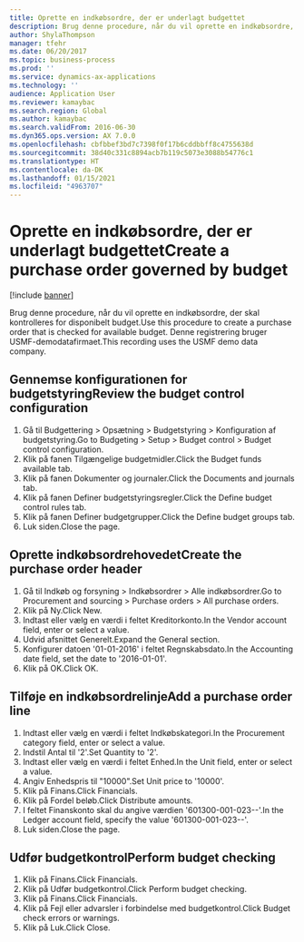 ```yaml
---
title: Oprette en indkøbsordre, der er underlagt budgettet
description: Brug denne procedure, når du vil oprette en indkøbsordre, der skal kontrolleres for disponibelt budget.
author: ShylaThompson
manager: tfehr
ms.date: 06/20/2017
ms.topic: business-process
ms.prod: ''
ms.service: dynamics-ax-applications
ms.technology: ''
audience: Application User
ms.reviewer: kamaybac
ms.search.region: Global
ms.author: kamaybac
ms.search.validFrom: 2016-06-30
ms.dyn365.ops.version: AX 7.0.0
ms.openlocfilehash: cbfbbef3bd7c7398f0f17b6cddbbff8c4755638d
ms.sourcegitcommit: 38d40c331c8894acb7b119c5073e3088b54776c1
ms.translationtype: HT
ms.contentlocale: da-DK
ms.lasthandoff: 01/15/2021
ms.locfileid: "4963707"
---
```

# <a name="create-a-purchase-order-governed-by-budget"></a><span data-ttu-id="2a77d-103">Oprette en indkøbsordre, der er underlagt budgettet</span><span class="sxs-lookup"><span data-stu-id="2a77d-103">Create a purchase order governed by budget</span></span>

[!include [banner](../../includes/banner.md)]

<span data-ttu-id="2a77d-104">Brug denne procedure, når du vil oprette en indkøbsordre, der skal kontrolleres for disponibelt budget.</span><span class="sxs-lookup"><span data-stu-id="2a77d-104">Use this procedure to create a purchase order that is checked for available budget.</span></span> <span data-ttu-id="2a77d-105">Denne registrering bruger USMF-demodatafirmaet.</span><span class="sxs-lookup"><span data-stu-id="2a77d-105">This recording uses the USMF demo data company.</span></span>


## <a name="review-the-budget-control-configuration"></a><span data-ttu-id="2a77d-106">Gennemse konfigurationen for budgetstyring</span><span class="sxs-lookup"><span data-stu-id="2a77d-106">Review the budget control configuration</span></span>
1. <span data-ttu-id="2a77d-107">Gå til Budgettering > Opsætning > Budgetstyring > Konfiguration af budgetstyring.</span><span class="sxs-lookup"><span data-stu-id="2a77d-107">Go to Budgeting > Setup > Budget control > Budget control configuration.</span></span>
2. <span data-ttu-id="2a77d-108">Klik på fanen Tilgængelige budgetmidler.</span><span class="sxs-lookup"><span data-stu-id="2a77d-108">Click the Budget funds available tab.</span></span>
3. <span data-ttu-id="2a77d-109">Klik på fanen Dokumenter og journaler.</span><span class="sxs-lookup"><span data-stu-id="2a77d-109">Click the Documents and journals tab.</span></span>
4. <span data-ttu-id="2a77d-110">Klik på fanen Definer budgetstyringsregler.</span><span class="sxs-lookup"><span data-stu-id="2a77d-110">Click the Define budget control rules tab.</span></span>
5. <span data-ttu-id="2a77d-111">Klik på fanen Definer budgetgrupper.</span><span class="sxs-lookup"><span data-stu-id="2a77d-111">Click the Define budget groups tab.</span></span>
6. <span data-ttu-id="2a77d-112">Luk siden.</span><span class="sxs-lookup"><span data-stu-id="2a77d-112">Close the page.</span></span>

## <a name="create-the-purchase-order-header"></a><span data-ttu-id="2a77d-113">Oprette indkøbsordrehovedet</span><span class="sxs-lookup"><span data-stu-id="2a77d-113">Create the purchase order header</span></span>
1. <span data-ttu-id="2a77d-114">Gå til Indkøb og forsyning > Indkøbsordrer > Alle indkøbsordrer.</span><span class="sxs-lookup"><span data-stu-id="2a77d-114">Go to Procurement and sourcing > Purchase orders > All purchase orders.</span></span>
2. <span data-ttu-id="2a77d-115">Klik på Ny.</span><span class="sxs-lookup"><span data-stu-id="2a77d-115">Click New.</span></span>
3. <span data-ttu-id="2a77d-116">Indtast eller vælg en værdi i feltet Kreditorkonto.</span><span class="sxs-lookup"><span data-stu-id="2a77d-116">In the Vendor account field, enter or select a value.</span></span>
4. <span data-ttu-id="2a77d-117">Udvid afsnittet Generelt.</span><span class="sxs-lookup"><span data-stu-id="2a77d-117">Expand the General section.</span></span>
5. <span data-ttu-id="2a77d-118">Konfigurer datoen '01-01-2016' i feltet Regnskabsdato.</span><span class="sxs-lookup"><span data-stu-id="2a77d-118">In the Accounting date field, set the date to '2016-01-01'.</span></span>
6. <span data-ttu-id="2a77d-119">Klik på OK.</span><span class="sxs-lookup"><span data-stu-id="2a77d-119">Click OK.</span></span>

## <a name="add-a-purchase-order-line"></a><span data-ttu-id="2a77d-120">Tilføje en indkøbsordrelinje</span><span class="sxs-lookup"><span data-stu-id="2a77d-120">Add a purchase order line</span></span>
1. <span data-ttu-id="2a77d-121">Indtast eller vælg en værdi i feltet Indkøbskategori.</span><span class="sxs-lookup"><span data-stu-id="2a77d-121">In the Procurement category field, enter or select a value.</span></span>
2. <span data-ttu-id="2a77d-122">Indstil Antal til '2'.</span><span class="sxs-lookup"><span data-stu-id="2a77d-122">Set Quantity to '2'.</span></span>
3. <span data-ttu-id="2a77d-123">Indtast eller vælg en værdi i feltet Enhed.</span><span class="sxs-lookup"><span data-stu-id="2a77d-123">In the Unit field, enter or select a value.</span></span>
4. <span data-ttu-id="2a77d-124">Angiv Enhedspris til "10000".</span><span class="sxs-lookup"><span data-stu-id="2a77d-124">Set Unit price to '10000'.</span></span>
5. <span data-ttu-id="2a77d-125">Klik på Finans.</span><span class="sxs-lookup"><span data-stu-id="2a77d-125">Click Financials.</span></span>
6. <span data-ttu-id="2a77d-126">Klik på Fordel beløb.</span><span class="sxs-lookup"><span data-stu-id="2a77d-126">Click Distribute amounts.</span></span>
7. <span data-ttu-id="2a77d-127">I feltet Finanskonto skal du angive værdien '601300-001-023--'.</span><span class="sxs-lookup"><span data-stu-id="2a77d-127">In the Ledger account field, specify the value '601300-001-023--'.</span></span>
8. <span data-ttu-id="2a77d-128">Luk siden.</span><span class="sxs-lookup"><span data-stu-id="2a77d-128">Close the page.</span></span>

## <a name="perform-budget-checking"></a><span data-ttu-id="2a77d-129">Udfør budgetkontrol</span><span class="sxs-lookup"><span data-stu-id="2a77d-129">Perform budget checking</span></span>
1. <span data-ttu-id="2a77d-130">Klik på Finans.</span><span class="sxs-lookup"><span data-stu-id="2a77d-130">Click Financials.</span></span>
2. <span data-ttu-id="2a77d-131">Klik på Udfør budgetkontrol.</span><span class="sxs-lookup"><span data-stu-id="2a77d-131">Click Perform budget checking.</span></span>
3. <span data-ttu-id="2a77d-132">Klik på Finans.</span><span class="sxs-lookup"><span data-stu-id="2a77d-132">Click Financials.</span></span>
4. <span data-ttu-id="2a77d-133">Klik på Fejl eller advarsler i forbindelse med budgetkontrol.</span><span class="sxs-lookup"><span data-stu-id="2a77d-133">Click Budget check errors or warnings.</span></span>
5. <span data-ttu-id="2a77d-134">Klik på Luk.</span><span class="sxs-lookup"><span data-stu-id="2a77d-134">Click Close.</span></span>

